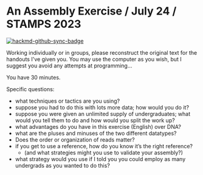 # An Assembly Exercise / July 24 / STAMPS 2023

[![hackmd-github-sync-badge](https://hackmd.io/EnOkdpyoRC6-7acmrsA5Nw/badge)](https://hackmd.io/EnOkdpyoRC6-7acmrsA5Nw)


Working individually or in groups, please reconstruct the original text for the handouts I've given you. You may use the computer as you wish, but I suggest you avoid any attempts at programming...

You have 30 minutes.

Specific questions:

* what techniques or tactics are you using?
* suppose you had to do this with lots more data; how would you do it?
* suppose you were given an unlimited supply of undergraduates; what would you tell them to do and how would you split the work up?
* what advantages do you have in this exercise (English) over DNA?
* what are the pluses and minuses of the two different datatypes?
* Does the order or organization of reads matter?
* if you get to use a reference, how do you know it’s the right reference?
    * (and what strategies might you use to validate your assembly?)
* what strategy would you use if I told you you could employ as many undergrads as you wanted to do this?
